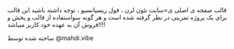 قالب صفحه ی اصلی ی=سایت نئون لرن ، فول ریسپانسیو ، توجه داشته باشید این قالب برای یک پروژه تمرینی در نظر گرفته شده است و هر گونه سواستفاده از قالب و پخش و فروش آن به عهده خود کاربر میباشد!!!!

ساخته شده توسط @mahdi.vibe
